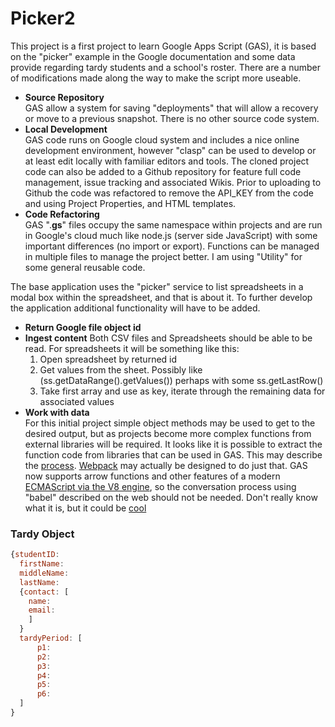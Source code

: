 # Picker2

This project is a first project to learn Google Apps Script (GAS), it is based on the "picker" example in the Google documentation and some data provide regarding tardy students and a school's roster. There are a number of modifications made along the way to make the script more useable.

- **Source Repository** \
  GAS allow a system for saving "deployments" that will allow a recovery or move to a previous snapshot. There is no other source code system.
- **Local Development** \
  GAS code runs on Google cloud system and includes a nice online development environment, however "clasp" can be used to develop or at least edit locally with familiar editors and tools. The cloned project code can also be added to a Github repository for feature full code management, issue tracking and associated Wikis. Prior to uploading to Github the code was refactored to remove the API_KEY from the code and using Project Properties, and HTML templates.
- **Code Refactoring** \
  GAS ".**gs**" files occupy the same namespace within projects and are run in Google's cloud much like node.js (server side JavaScript) with some important differences (no import or export). Functions can be managed in multiple files to manage the project better. I am using "Utility" for some general reusable code.

The base application uses the "picker" service to list spreadsheets in a modal box within the spreadsheet, and that is about it. To further develop the application additional functionality will have to be added.

- **Return Google file object id**
- **Ingest content**
  Both CSV files and Spreadsheets should be able to be read. For spreadsheets it will be something like this:
  1. Open spreadsheet by returned id
  1. Get values from the sheet. Possibly like (ss.getDataRange().getValues()) perhaps with some ss.getLastRow()
  1. Take first array and use as key, iterate through the remaining data for associated values
- **Work with data** \
  For this initial project simple object methods may be used to get to the desired output, but as projects become more complex functions from external libraries will be required. It looks like it is possible to extract the function code from libraries that can be used in GAS. This may describe the [process](https://copyprogramming.com/howto/using-an-imported-module-inside-google-app-script). [Webpack](https://webpack.js.org/) may actually be designed to do just that. GAS now supports arrow functions and other features of a modern [ECMAScript via the V8 engine](https://developers.google.com/apps-script/guides/v8-runtime), so the conversation process using "babel" described on the web should not be needed. Don't really know what it is, but it could be [cool](https://rollupjs.org/)

### Tardy Object

```javascript
{studentID:
  firstName:
  middleName:
  lastName:
  {contact: [
    name:
    email:
    ]
  }
  tardyPeriod: [
      p1:
      p2:
      p3:
      p4:
      p5:
      p6:
  ]
}
```
